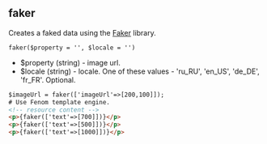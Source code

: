## faker
Creates a faked data using the [Faker](https://github.com/fzaninotto/Faker) library.

```faker($property = '', $locale = '')```
- $property (string) - image url. 
- $locale (string) - locale. One of these values - 'ru_RU', 'en_US', 'de_DE', 'fr_FR'. Optional.
```html
$imageUrl = faker(['imageUrl'=>[200,100]]);
# Use Fenom template engine. 
<!-- resource content -->
<p>{faker(['text'=>[700]])}</p>
<p>{faker(['text'=>[500]])}</p>
<p>{faker(['text'=>[1000]])}</p>
```